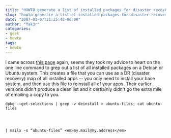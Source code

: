 ```yaml
---
title: "HOWTO generate a list of installed packages for disaster recovery"
slug: "howto-generate-a-list-of-installed-packages-for-disaster-recovery"
date: "2007-01-07T21:25:48-06:00"
author: "fak3r"
categories:
- geek
- howto
tags:
- howto
---
```


I came across [this page](http://www.arsgeek.com/?p=564) again, seems they took my advice to heart on the one line command to grep out a list of all installed packages on a Debian or Ubuntu system.  This creates a file that you can use as a DR (disaster recovery) map of all installed apps -- you only need to install your base system, and then use this file to reinstall all of your apps.  Their earlier versions didn't produce a clean list and it certiainly didn't go the extra  mile of emailing a copy to you.

    
    dpkg -–get-selections | grep -v deinstall > ubuntu-files; cat ubuntu-files



    
    | mailx -s “ubuntu-files” <em>my.mail@my.address</em>
